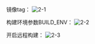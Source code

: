 镜像tag：
![2-1](https://user-images.githubusercontent.com/58168483/130383790-f2fb020b-73b2-4eb0-aea4-93af7221de22.png)

构建环境参数BUILD_ENV：
![2-2](https://user-images.githubusercontent.com/58168483/130383798-58429237-fcc0-40e6-8fef-4dad087b5f0a.png)

开启远程构建：
![2-3](https://user-images.githubusercontent.com/58168483/130383803-4397f6ff-dc1f-4b5b-8317-b4270bb67bfa.png)
